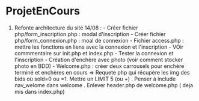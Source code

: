 # ProjetEnCours

1) Refonte architecture du site
	14/08 :
		- Créer fichier php/form_inscription.php : modal d'inscription
		- Créer fichier php/form_connexion.php : moal de connexion
		- Fichier access.php : mettre les fonctions en liens avec la connexion et l'inscription
		- VOir commmentaire sur init.php et index.php
		- Tester la connexion et l'inscription
		- Création d'enchère avec photo (voir comment stocker photo en BDD)
		- Welcome.php : créer deux carrousels pour enchère terminé et enchères en cours
			=> Requete php qui récupère les img des bids où sold=0 ou =1. Mettre un LIMIT 5 (ou +)
			. Penser à include nav_welome dans welcome
			. Enlever header.php de welcome.php ( deja mis dans index.php)